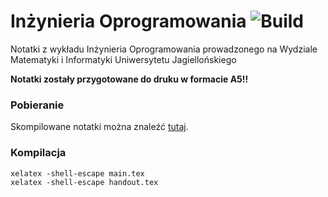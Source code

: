 # Inżynieria Oprogramowania ![Build](https://github.com/hjaremko/io-notatki/workflows/Build/badge.svg)

Notatki z wykładu Inżynieria Oprogramowania prowadzonego na Wydziale Matematyki i Informatyki Uniwersytetu Jagiellońskiego

**Notatki zostały przygotowane do druku w formacie A5!!**

### Pobieranie
Skompilowane notatki można znaleźć [tutaj](https://github.com/hjaremko/io-notatki/releases).

### Kompilacja
```
xelatex -shell-escape main.tex
xelatex -shell-escape handout.tex
```
